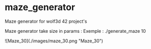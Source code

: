 # maze_generator
Maze generator for wolf3d 42 project's

<p>
   Maze generator take size in params :
   Exemple : ./generate_maze 10
</p>
![Maze_30](./images/maze_30.png "Maze_30")

